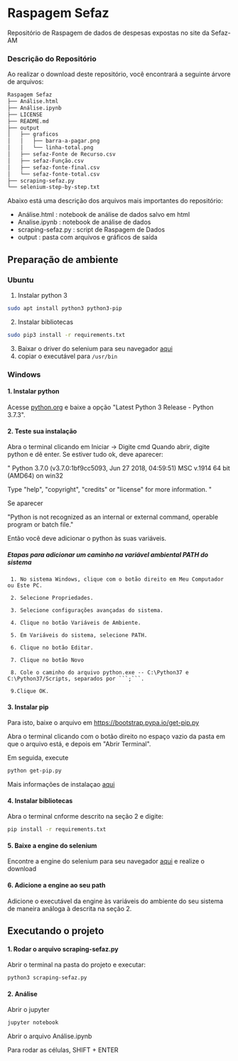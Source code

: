 # Raspagem Sefaz
Repositório de Raspagem de dados de despesas expostas no site da Sefaz-AM

### Descrição do Repositório

Ao realizar o download deste repositório, você encontrará a seguinte árvore de arquivos:

```bash
Raspagem Sefaz
├── Análise.html
├── Análise.ipynb
├── LICENSE
├── README.md
├── output
│   ├── graficos
│   │   ├── barra-a-pagar.png
│   │   └── linha-total.png
│   ├── sefaz-Fonte de Recurso.csv
│   ├── sefaz-Função.csv
│   ├── sefaz-fonte-final.csv
│   └── sefaz-fonte-total.csv
├── scraping-sefaz.py
└── selenium-step-by-step.txt
```

Abaixo está uma descrição dos arquivos mais importantes do repositório:

* Análise.html : notebook de análise de dados salvo em html
* Analise.ipynb : notebook de análise de dados
* scraping-sefaz.py : script de Raspagem de Dados 
* output : pasta com arquivos e gráficos de saída


## Preparação de ambiente

### Ubuntu
1. Instalar python 3

```bash
sudo apt install python3 python3-pip
```

2. Instalar bibliotecas

```bash
sudo pip3 install -r requirements.txt
```

3. Baixar o driver do selenium para seu navegador [aqui](https://selenium-python.readthedocs.io/installation.html)
4. copiar o executável para ```/usr/bin```

### Windows

#### 1. Instalar python

Acesse [python.org](https://www.python.org/downloads/windows/) e baixe a opção "Latest Python 3 Release - Python 3.7.3".

#### 2. Teste sua instalação

Abra o terminal clicando em Iniciar -> Digite cmd
Quando abrir, digite python e dê enter. Se estiver tudo ok, deve aparecer:

" Python 3.7.0 (v3.7.0:1bf9cc5093, Jun 27 2018, 04:59:51) MSC v.1914 64 bit (AMD64) on win32

Type "help", "copyright", "credits" or "license" for more information. "

Se aparecer

"Python is not recognized as an internal or external command, operable program or batch file."

Então você deve adicionar o python às suas variáveis.

##### Etapas para adicionar um caminho na variável ambiental PATH do sistema

     1. No sistema Windows, clique com o botão direito em Meu Computador ou Este PC.

     2. Selecione Propriedades.

     3. Selecione configurações avançadas do sistema.

     4. Clique no botão Variáveis de Ambiente.

     5. Em Variáveis do sistema, selecione PATH.

     6. Clique no botão Editar.

     7. Clique no botão Novo

     8. Cole o caminho do arquivo python.exe -- C:\Python37 e C:\Python37/Scripts, separados por ```;```.

     9.Clique OK.

#### 3. Instalar pip
Para isto, baixe o arquivo em https://bootstrap.pypa.io/get-pip.py

Abra o terminal clicando com o botão direito no espaço vazio da pasta em que o arquivo está, e depois em "Abrir Terminal".

Em seguida, execute

```bash
python get-pip.py
```

Mais informações de instalaçao [aqui](http://pythonclub.com.br/instalacao-python-django-windows.html)

#### 4. Instalar bibliotecas
Abra o terminal cnforme descrito na seção 2 e digite:

```bash
pip install -r requirements.txt
```

#### 5. Baixe a engine do selenium
Encontre a engine do selenium para seu navegador [aqui](https://selenium-python.readthedocs.io/installation.html) e realize o download

#### 6. Adicione a engine ao seu path
Adicione o executável da engine às variáveis do ambiente do seu sistema de maneira análoga à descrita na seção 2.

## Executando o projeto

#### 1. Rodar o arquivo scraping-sefaz.py

Abrir o terminal na pasta do projeto e executar:
```bash
python3 scraping-sefaz.py
```

#### 2. Análise

Abrir o jupyter

```bash
jupyter notebook
```

Abrir o arquivo Análise.ipynb

Para rodar as células, SHIFT + ENTER
